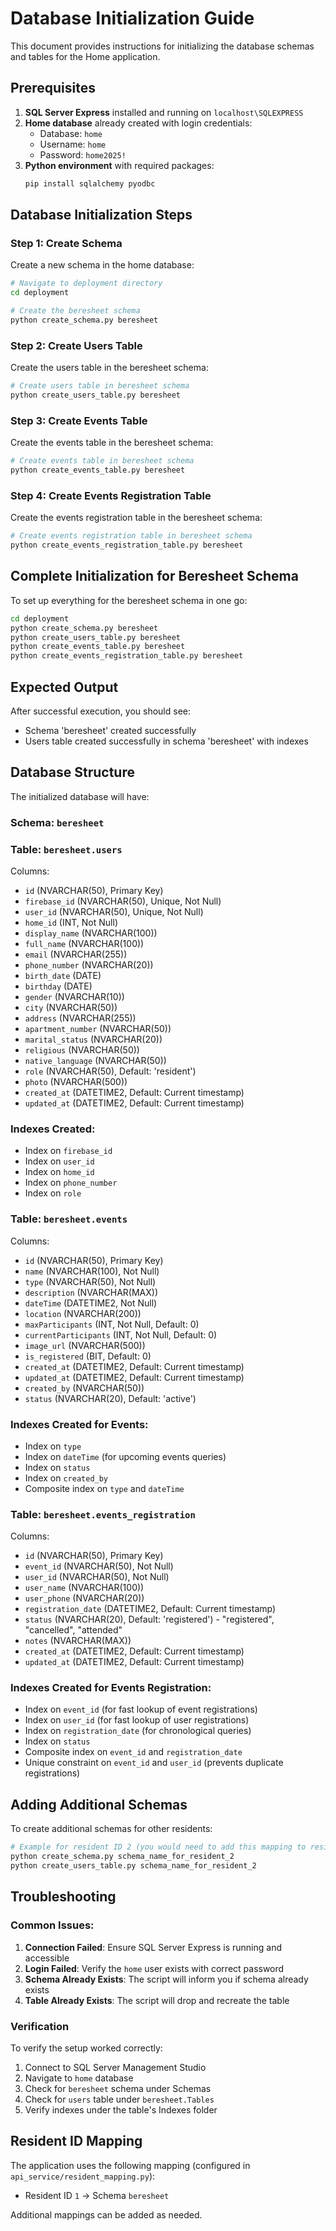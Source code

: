 # Database Initialization Guide

This document provides instructions for initializing the database schemas and tables for the Home application.

## Prerequisites

1. **SQL Server Express** installed and running on `localhost\SQLEXPRESS`
2. **Home database** already created with login credentials:
   - Database: `home`
   - Username: `home`
   - Password: `home2025!`
3. **Python environment** with required packages:
   ```bash
   pip install sqlalchemy pyodbc
   ```

## Database Initialization Steps

### Step 1: Create Schema

Create a new schema in the home database:

```bash
# Navigate to deployment directory
cd deployment

# Create the beresheet schema
python create_schema.py beresheet
```

### Step 2: Create Users Table

Create the users table in the beresheet schema:

```bash
# Create users table in beresheet schema
python create_users_table.py beresheet
```

### Step 3: Create Events Table

Create the events table in the beresheet schema:

```bash
# Create events table in beresheet schema
python create_events_table.py beresheet
```

### Step 4: Create Events Registration Table

Create the events registration table in the beresheet schema:

```bash
# Create events registration table in beresheet schema
python create_events_registration_table.py beresheet
```

## Complete Initialization for Beresheet Schema

To set up everything for the beresheet schema in one go:

```bash
cd deployment
python create_schema.py beresheet
python create_users_table.py beresheet
python create_events_table.py beresheet
python create_events_registration_table.py beresheet
```

## Expected Output

After successful execution, you should see:
- Schema 'beresheet' created successfully
- Users table created successfully in schema 'beresheet' with indexes

## Database Structure

The initialized database will have:

### Schema: `beresheet`
### Table: `beresheet.users`

Columns:
- `id` (NVARCHAR(50), Primary Key)
- `firebase_id` (NVARCHAR(50), Unique, Not Null)
- `user_id` (NVARCHAR(50), Unique, Not Null)
- `home_id` (INT, Not Null)
- `display_name` (NVARCHAR(100))
- `full_name` (NVARCHAR(100))
- `email` (NVARCHAR(255))
- `phone_number` (NVARCHAR(20))
- `birth_date` (DATE)
- `birthday` (DATE)
- `gender` (NVARCHAR(10))
- `city` (NVARCHAR(50))
- `address` (NVARCHAR(255))
- `apartment_number` (NVARCHAR(50))
- `marital_status` (NVARCHAR(20))
- `religious` (NVARCHAR(50))
- `native_language` (NVARCHAR(50))
- `role` (NVARCHAR(50), Default: 'resident')
- `photo` (NVARCHAR(500))
- `created_at` (DATETIME2, Default: Current timestamp)
- `updated_at` (DATETIME2, Default: Current timestamp)

### Indexes Created:
- Index on `firebase_id`
- Index on `user_id`
- Index on `home_id`
- Index on `phone_number`
- Index on `role`

### Table: `beresheet.events`

Columns:
- `id` (NVARCHAR(50), Primary Key)
- `name` (NVARCHAR(100), Not Null)
- `type` (NVARCHAR(50), Not Null)
- `description` (NVARCHAR(MAX))
- `dateTime` (DATETIME2, Not Null)
- `location` (NVARCHAR(200))
- `maxParticipants` (INT, Not Null, Default: 0)
- `currentParticipants` (INT, Not Null, Default: 0)
- `image_url` (NVARCHAR(500))
- `is_registered` (BIT, Default: 0)
- `created_at` (DATETIME2, Default: Current timestamp)
- `updated_at` (DATETIME2, Default: Current timestamp)
- `created_by` (NVARCHAR(50))
- `status` (NVARCHAR(20), Default: 'active')

### Indexes Created for Events:
- Index on `type`
- Index on `dateTime` (for upcoming events queries)
- Index on `status`
- Index on `created_by`
- Composite index on `type` and `dateTime`

### Table: `beresheet.events_registration`

Columns:
- `id` (NVARCHAR(50), Primary Key)
- `event_id` (NVARCHAR(50), Not Null)
- `user_id` (NVARCHAR(50), Not Null)
- `user_name` (NVARCHAR(100))
- `user_phone` (NVARCHAR(20))
- `registration_date` (DATETIME2, Default: Current timestamp)
- `status` (NVARCHAR(20), Default: 'registered') - "registered", "cancelled", "attended"
- `notes` (NVARCHAR(MAX))
- `created_at` (DATETIME2, Default: Current timestamp)
- `updated_at` (DATETIME2, Default: Current timestamp)

### Indexes Created for Events Registration:
- Index on `event_id` (for fast lookup of event registrations)
- Index on `user_id` (for fast lookup of user registrations)
- Index on `registration_date` (for chronological queries)
- Index on `status`
- Composite index on `event_id` and `registration_date`
- Unique constraint on `event_id` and `user_id` (prevents duplicate registrations)

## Adding Additional Schemas

To create additional schemas for other residents:

```bash
# Example for resident ID 2 (you would need to add this mapping to resident_mapping.py first)
python create_schema.py schema_name_for_resident_2
python create_users_table.py schema_name_for_resident_2
```

## Troubleshooting

### Common Issues:

1. **Connection Failed**: Ensure SQL Server Express is running and accessible
2. **Login Failed**: Verify the `home` user exists with correct password
3. **Schema Already Exists**: The script will inform you if schema already exists
4. **Table Already Exists**: The script will drop and recreate the table

### Verification

To verify the setup worked correctly:

1. Connect to SQL Server Management Studio
2. Navigate to `home` database
3. Check for `beresheet` schema under Schemas
4. Check for `users` table under `beresheet.Tables`
5. Verify indexes under the table's Indexes folder

## Resident ID Mapping

The application uses the following mapping (configured in `api_service/resident_mapping.py`):
- Resident ID `1` → Schema `beresheet`

Additional mappings can be added as needed.